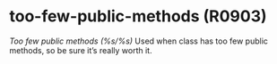 # too-few-public-methods (R0903)

*Too few public methods (%s/%s)* Used when class has too few public
methods, so be sure it’s really worth it.
